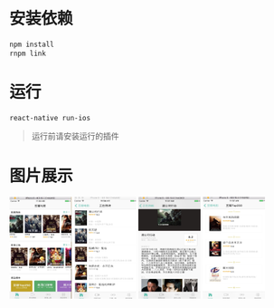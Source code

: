 # 安装依赖
```
npm install
rnpm link
```
# 运行

```
react-native run-ios
```
> 运行前请安装运行的插件

# 图片展示

<img src="./image/douban1.jpeg" width="110" height="180"/>
<img src="./image/douban2.jpeg" width="110" height="180"/>
<img src="./image/douban3.jpeg" width="110" height="180"/>
<img src="./image/douban4.jpeg" width="110" height="180"/>